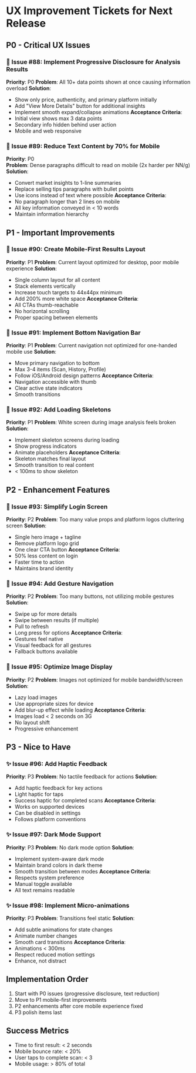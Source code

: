 # UX Improvement Tickets for Next Release

## P0 - Critical UX Issues

### 🎯 Issue #88: Implement Progressive Disclosure for Analysis Results
**Priority**: P0
**Problem**: All 10+ data points shown at once causing information overload
**Solution**: 
- Show only price, authenticity, and primary platform initially
- Add "View More Details" button for additional insights
- Implement smooth expand/collapse animations
**Acceptance Criteria**:
- Initial view shows max 3 data points
- Secondary info hidden behind user action
- Mobile and web responsive

### 🎯 Issue #89: Reduce Text Content by 70% for Mobile
**Priority**: P0  
**Problem**: Dense paragraphs difficult to read on mobile (2x harder per NN/g)
**Solution**:
- Convert market insights to 1-line summaries
- Replace selling tips paragraphs with bullet points
- Use icons instead of text where possible
**Acceptance Criteria**:
- No paragraph longer than 2 lines on mobile
- All key information conveyed in < 10 words
- Maintain information hierarchy

## P1 - Important Improvements

### 📱 Issue #90: Create Mobile-First Results Layout
**Priority**: P1
**Problem**: Current layout optimized for desktop, poor mobile experience
**Solution**:
- Single column layout for all content
- Stack elements vertically
- Increase touch targets to 44x44px minimum
- Add 200% more white space
**Acceptance Criteria**:
- All CTAs thumb-reachable
- No horizontal scrolling
- Proper spacing between elements

### 📱 Issue #91: Implement Bottom Navigation Bar
**Priority**: P1
**Problem**: Current navigation not optimized for one-handed mobile use
**Solution**:
- Move primary navigation to bottom
- Max 3-4 items (Scan, History, Profile)
- Follow iOS/Android design patterns
**Acceptance Criteria**:
- Navigation accessible with thumb
- Clear active state indicators
- Smooth transitions

### 📱 Issue #92: Add Loading Skeletons
**Priority**: P1
**Problem**: White screen during image analysis feels broken
**Solution**:
- Implement skeleton screens during loading
- Show progress indicators
- Animate placeholders
**Acceptance Criteria**:
- Skeleton matches final layout
- Smooth transition to real content
- < 100ms to show skeleton

## P2 - Enhancement Features

### 🎨 Issue #93: Simplify Login Screen
**Priority**: P2
**Problem**: Too many value props and platform logos cluttering screen
**Solution**:
- Single hero image + tagline
- Remove platform logo grid
- One clear CTA button
**Acceptance Criteria**:
- 50% less content on login
- Faster time to action
- Maintains brand identity

### 🎨 Issue #94: Add Gesture Navigation
**Priority**: P2
**Problem**: Too many buttons, not utilizing mobile gestures
**Solution**:
- Swipe up for more details
- Swipe between results (if multiple)
- Pull to refresh
- Long press for options
**Acceptance Criteria**:
- Gestures feel native
- Visual feedback for all gestures
- Fallback buttons available

### 🎨 Issue #95: Optimize Image Display
**Priority**: P2
**Problem**: Images not optimized for mobile bandwidth/screen
**Solution**:
- Lazy load images
- Use appropriate sizes for device
- Add blur-up effect while loading
**Acceptance Criteria**:
- Images load < 2 seconds on 3G
- No layout shift
- Progressive enhancement

## P3 - Nice to Have

### ✨ Issue #96: Add Haptic Feedback
**Priority**: P3
**Problem**: No tactile feedback for actions
**Solution**:
- Add haptic feedback for key actions
- Light haptic for taps
- Success haptic for completed scans
**Acceptance Criteria**:
- Works on supported devices
- Can be disabled in settings
- Follows platform conventions

### ✨ Issue #97: Dark Mode Support
**Priority**: P3
**Problem**: No dark mode option
**Solution**:
- Implement system-aware dark mode
- Maintain brand colors in dark theme
- Smooth transition between modes
**Acceptance Criteria**:
- Respects system preference
- Manual toggle available
- All text remains readable

### ✨ Issue #98: Implement Micro-animations
**Priority**: P3
**Problem**: Transitions feel static
**Solution**:
- Add subtle animations for state changes
- Animate number changes
- Smooth card transitions
**Acceptance Criteria**:
- Animations < 300ms
- Respect reduced motion settings
- Enhance, not distract

## Implementation Order
1. Start with P0 issues (progressive disclosure, text reduction)
2. Move to P1 mobile-first improvements
3. P2 enhancements after core mobile experience fixed
4. P3 polish items last

## Success Metrics
- Time to first result: < 2 seconds
- Mobile bounce rate: < 20%
- User taps to complete scan: < 3
- Mobile usage: > 80% of total